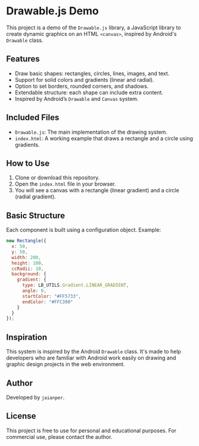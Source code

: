 
# Drawable.js Demo

This project is a demo of the `Drawable.js` library, a JavaScript library to create dynamic graphics on an HTML `<canvas>`, inspired by Android's `Drawable` class.

## Features

- Draw basic shapes: rectangles, circles, lines, images, and text.
- Support for solid colors and gradients (linear and radial).
- Option to set borders, rounded corners, and shadows.
- Extendable structure: each shape can include extra content.
- Inspired by Android’s `Drawable` and `Canvas` system.

## Included Files

- `Drawable.js`: The main implementation of the drawing system.
- `index.html`: A working example that draws a rectangle and a circle using gradients.

## How to Use

1. Clone or download this repository.
2. Open the `index.html` file in your browser.
3. You will see a canvas with a rectangle (linear gradient) and a circle (radial gradient).

## Basic Structure

Each component is built using a configuration object. Example:

```js
new Rectangle({
  x: 50,
  y: 50,
  width: 200,
  height: 100,
  ccRadii: 10,
  background: {
    gradient: {
      type: LB_UTILS.Gradient.LINEAR_GRADIENT,
      angle: 0,
      startColor: "#FF5733",
      endColor: "#FFC300"
    }
  }
});
```

## Inspiration

This system is inspired by the Android `Drawable` class. It's made to help developers who are familiar with Android work easily on drawing and graphic design projects in the web environment.

## Author

Developed by `jaianper`.

## License

This project is free to use for personal and educational purposes. For commercial use, please contact the author.
